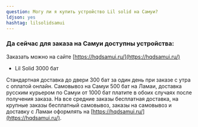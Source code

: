 ```yaml
---
question: Могу ли я купить устройство Lil solid на Самуи?
ldjson: yes
hashtag: lilsolidsamui
---
```


### Да сейчас для заказа на Самуи доступны устройства:

Заказать можно на сайте [https://hqdsamui.ru/](https://hqdsamui.ru/)

* Lil Solid 3000 бат 

Стандартная доставка до двери 300 бат за один день при заказе с утра с оплатой онлайн. Самовывоз на Самуи 500 бат на Ламаи, доставка русским курьером по Самуи от  1000 бат платите в обоих случаях после получения заказа. На все средние заказы бесплатная доставка, на крупные заказы бесплатный самовывоз, заказы на самовывоз и доставку с Ламаи оформлять на [https://hqdsamui.ru/](https://hqdsamui.ru/).
